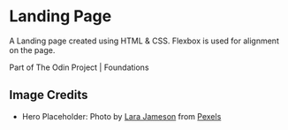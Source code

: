 # Landing Page
A Landing page created using HTML & CSS. Flexbox is used for alignment on the page. 

Part of The Odin Project | Foundations

## Image Credits
- Hero Placeholder: Photo by [Lara Jameson](https://www.pexels.com/@lara-jameson) from [Pexels](https://www.pexels.com)